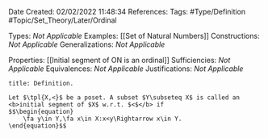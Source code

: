 <div class="topSpace"></div>

Date Created: 02/02/2022 11:48:34
References:
Tags: #Type/Definition #Topic/Set_Theory/Later/Ordinal

Types: <i>Not Applicable</i>
Examples: [[Set of Natural Numbers]]
Constructions: <i>Not Applicable</i>
Generalizations: <i>Not Applicable</i>

Properties: [[Initial segment of ON is an ordinal]]
Sufficiencies: <i>Not Applicable</i>
Equivalences: <i>Not Applicable</i>
Justifications: <i>Not Applicable</i>

``` ad-Definition
title: Definition.

Let $\tpl{X,<}$ be a poset. A subset $Y\subseteq X$ is called an <b>initial segment of $X$ w.r.t. $<$</b> if
$$\begin{equation}
    \fa y\in Y,\fa x\in X:x<y\Rightarrow x\in Y.
\end{equation}$$

```
